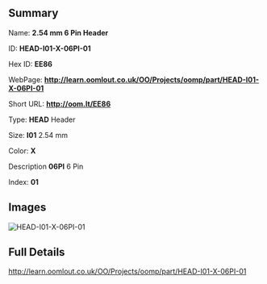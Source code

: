 

## Summary
 
Name: __2.54 mm 6 Pin Header__

ID: __HEAD-I01-X-06PI-01__

Hex ID: __EE86__

WebPage: __http://learn.oomlout.co.uk/OO/Projects/oomp/part/HEAD-I01-X-06PI-01__

Short URL: __http://oom.lt/EE86__


Type: __HEAD__ Header 

Size: __I01__ 2.54 mm 

Color: __X__  

Description __06PI__ 6 Pin 

Index: __01__


## Images
![HEAD-I01-X-06PI-01](http://oomlout.com/oomp-gen/parts/HEAD-I01-X-06PI-01/HEAD-I01-X-06PI-01_420.jpg)



## Full Details

 http://learn.oomlout.co.uk/OO/Projects/oomp/part/HEAD-I01-X-06PI-01














